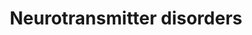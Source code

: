 ---
annotations:
- id: DOID:0090123
  parent: genetic disease
  type: Disease Ontology
  value: aromatic L-amino acid decarboxylase deficiency
- id: PW:0000054
  parent: classic metabolic pathway
  type: Pathway Ontology
  value: tryptophan metabolic pathway
- id: PW:0001612
  parent: disease pathway
  type: Pathway Ontology
  value: Segawa syndrome pathway
- id: PW:0000802
  parent: classic metabolic pathway
  type: Pathway Ontology
  value: dopamine biosynthetic pathway
- id: DOID:0090145
  parent: genetic disease
  type: Disease Ontology
  value: dopamine beta-hydroxylase deficiency
- id: DOID:543
  parent: central nervous system disease
  type: Disease Ontology
  value: dystonia
- id: PW:0001281
  parent: classic metabolic pathway
  type: Pathway Ontology
  value: tryptophan degradation pathway
- id: PW:0001237
  parent: classic metabolic pathway
  type: Pathway Ontology
  value: serotonin biosynthetic pathway
- id: PW:0002511
  parent: classic metabolic pathway
  type: Pathway Ontology
  value: dopamine degradation pathway
- id: DOID:0080855
  parent: central nervous system disease
  type: Disease Ontology
  value: Parkinsonism
- id: PW:0002512
  parent: classic metabolic pathway
  type: Pathway Ontology
  value: epinephrine degradation pathway
- id: PW:0000410
  parent: classic metabolic pathway
  type: Pathway Ontology
  value: serotonin metabolic pathway
- id: PW:0002324
  parent: disease pathway
  type: Pathway Ontology
  value: aromatic L-amino acid decarboxylase deficiency pathway
- id: PW:0002208
  parent: disease pathway
  type: Pathway Ontology
  value: dopamine beta-hydroxylase deficiency pathway
- id: PW:0000803
  parent: classic metabolic pathway
  type: Pathway Ontology
  value: epinephrine biosynthetic pathway
- id: PW:0000407
  parent: classic metabolic pathway
  type: Pathway Ontology
  value: neurotransmitter metabolic pathway
- id: PW:0000052
  parent: classic metabolic pathway
  type: Pathway Ontology
  value: tyrosine metabolic pathway
- id: PW:0000441
  parent: classic metabolic pathway
  type: Pathway Ontology
  value: epinephrine metabolic pathway
- id: PW:0000409
  parent: classic metabolic pathway
  type: Pathway Ontology
  value: dopamine metabolic pathway
- id: DOID:0060693
  parent: genetic disease
  type: Disease Ontology
  value: Brunner Syndrome
- id: PW:0001284
  parent: classic metabolic pathway
  type: Pathway Ontology
  value: tyrosine degradation pathway
authors:
- AnneFriesacher
- DeSl
- Egonw
- Khanspers
- IreneHemel
- Mkutmon
- MaintBot
- Eweitz
- Finterly
communities:
- Diseases
- IEM
- RareDiseases
description: Neurotransmitters are chemical messengers which mediate, amplify, or
  modulate synaptic transmissions between neurons, meaning that many are involved
  in primary brain functions such as movement, pain threshold, memory, and so on.
  The are various disorders associated with neurotransmitter dysfunction, which may
  also be caused by defects in the neurotransmitter transporters. This pathway describes
  various defects including deficiencies of tyrosine hydrolyse (TH), aromatic l-amino
  acid decarboxylase (AADC), dopamine Beta-Hydroxylase (DBH), monoamine oxidase A,
  as well as the heredity dopamine transporter syndrome and the brain dopamine-serotonin
  vesicular transporter (VMAT2) disease.   This pathway was inspired by Edition 5,
  Chapter 19 of the book of Blau (ISBN 9783030677268) (Ed.4 Chapter 31).
last-edited: 2023-01-18
ndex: d875fc9c-8b69-11eb-9e72-0ac135e8bacf
organisms:
- Homo sapiens
redirect_from:
- /index.php/Pathway:WP4220
- /instance/WP4220
- /instance/WP4220_r124951
revision: r124951
schema-jsonld:
- '@context': https://schema.org/
  '@id': https://wikipathways.github.io/pathways/WP4220.html
  '@type': Dataset
  creator:
    '@type': Organization
    name: WikiPathways
  description: Neurotransmitters are chemical messengers which mediate, amplify, or
    modulate synaptic transmissions between neurons, meaning that many are involved
    in primary brain functions such as movement, pain threshold, memory, and so on.
    The are various disorders associated with neurotransmitter dysfunction, which
    may also be caused by defects in the neurotransmitter transporters. This pathway
    describes various defects including deficiencies of tyrosine hydrolyse (TH), aromatic
    l-amino acid decarboxylase (AADC), dopamine Beta-Hydroxylase (DBH), monoamine
    oxidase A, as well as the heredity dopamine transporter syndrome and the brain
    dopamine-serotonin vesicular transporter (VMAT2) disease.   This pathway was inspired
    by Edition 5, Chapter 19 of the book of Blau (ISBN 9783030677268) (Ed.4 Chapter
    31).
  keywords:
  - 3-Methoxytyramine
  - 3-O-methyldopa
  - 3-methoxy-4-hydroxyphenylglycol
  - 5-HIAL
  - 5-Hydroxyindoleacetic acid
  - 5-Hydroxytryptophan
  - AADC
  - Aldehyde dehydrogenase
  - BH4
  - COMT
  - DBH
  - Dihydroxyphenylacetic acid
  - Dopamine
  - Epinephrine
  - Homovanillic acid
  - L-Dopa
  - L-Tryptophan
  - L-Tyrosine
  - MAOA
  - Metanephrine
  - Norepinephrine
  - Normetanephrine
  - PLP
  - PNMT
  - SLC18A2
  - SLC6A3
  - Serotonin
  - TH
  - TPH
  - TPH1
  - TPH2
  - Vanillactic acid
  - Vanillylmandelic acid
  - melatonin
  - qBH2
  license: CC0
  name: Neurotransmitter disorders
seo: CreativeWork
title: Neurotransmitter disorders
wpid: WP4220
---
